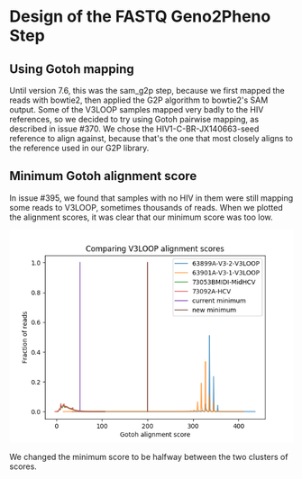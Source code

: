 # Design of the FASTQ Geno2Pheno Step #
## Using Gotoh mapping ##
Until version 7.6, this was the sam_g2p step, because we first mapped the reads
with bowtie2, then applied the G2P algorithm to bowtie2's SAM output. Some of
the V3LOOP samples mapped very badly to the HIV references, so we decided to try
using Gotoh pairwise mapping, as described in issue #370. We chose the
HIV1-C-BR-JX140663-seed reference to align against, because that's the one that
most closely aligns to the reference used in our G2P library.

## Minimum Gotoh alignment score ##
In issue #395, we found that samples with no HIV in them were still mapping
some reads to V3LOOP, sometimes thousands of reads. When we plotted the
alignment scores, it was clear that our minimum score was too low.

![Alignment scores](../images/v3loop_alignment_scores.png)

We changed the minimum score to be halfway between the two clusters of scores.